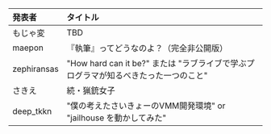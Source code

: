 | 発表者             | タイトル                 |
|:-------------------|:-------------------------|
| もじゃ変           | TBD                      |
| maepon             | 『執筆』ってどうなのよ？（完全非公開版） |
| zephiransas        | "How hard can it be?" または "ラブライブで学ぶプログラマが知るべきたった一つのこと" |
| さきえ             | 続・猟銃女子 |
| deep_tkkn            | "僕の考えたさいきょーのVMM開発環境" or "jailhouse を動かしてみた" |

